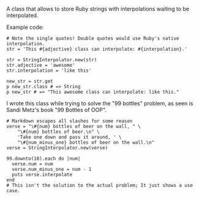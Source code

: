A class that allows to store Ruby strings with interpolations waiting to be interpolated.

Example code:

    # Note the single quotes! Double quotes would use Ruby's native interpolation.
    str = 'This #{adjective} class can interpolate: #{interpolation}.'

    str = StringInterpolator.new(str)
    str.adjective = 'awesome'
    str.interpolation = 'like this'

    new_str = str.get
    p new_str.class # => String
    p new_str # => "This awesome class can interpolate: like this."

I wrote this class while trying to solve the "99 bottles" problem, as seen is Sandi Metz's book "99 Bottles of OOP".

    # Markdown escapes all slashes for some reason
    verse = "\#{num} bottles of beer on the wall, " \
        "\#{num} bottles of beer.\n" \
        'Take one down and pass it around, ' \
        "\#{num_minus_one} bottles of beer on the wall.\n"
    verse = StringInterpolator.new(verse)

    99.downto(10).each do |num|
      verse.num = num
      verse.num_minus_one = num - 1
      puts verse.interpolate
    end
    # This isn't the solution to the actual problem; It just shows a use case.